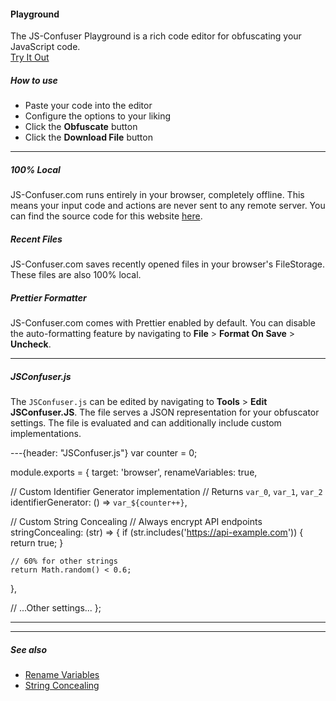 #### Playground

The JS-Confuser Playground is a rich code editor for obfuscating your JavaScript code.
<br>
[Try It Out](/editor)

##### How to use

- Paste your code into the editor
- Configure the options to your liking
- Click the **Obfuscate** button
- Click the **Download File** button

---

##### 100% Local

JS-Confuser.com runs entirely in your browser, completely offline. This means your input code and actions are never sent to any remote server. You can find the source code for this website [here](https://github.com/MichaelXF/js-confuser-website).

##### Recent Files

JS-Confuser.com saves recently opened files in your browser's FileStorage. These files are also 100% local.

##### Prettier Formatter

JS-Confuser.com comes with Prettier enabled by default. You can disable the auto-formatting feature by navigating to **File** > **Format On Save** > **Uncheck**.

---

##### JSConfuser.js

The `JSConfuser.js` can be edited by navigating to **Tools** > **Edit JSConfuser.JS**. The file serves a JSON representation for your obfuscator settings. The file is evaluated and can additionally include custom implementations.

---{header: "JSConfuser.js"}
var counter = 0;

module.exports = {
target: 'browser',
renameVariables: true,

// Custom Identifier Generator implementation
// Returns `var_0`, `var_1`, `var_2`
identifierGenerator: () => `var_${counter++}`,

// Custom String Concealing
// Always encrypt API endpoints
stringConcealing: (str) => {
if (str.includes('https://api-example.com')) {
return true;
}

    // 60% for other strings
    return Math.random() < 0.6;

},

// ...Other settings...
};

---

---

##### See also

- [Rename Variables](../options/renameVariables)
- [String Concealing](..options/stringConcealing)

